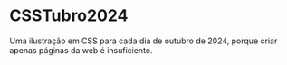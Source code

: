 # CSSTubro2024
Uma ilustração em CSS para cada dia de outubro de 2024, porque criar apenas páginas da web é insuficiente.
